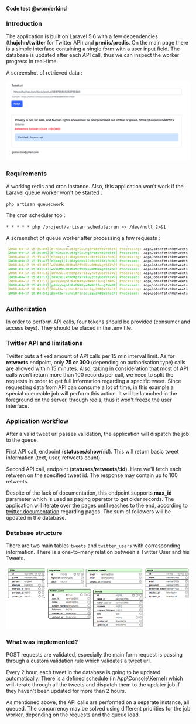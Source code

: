**Code test** **@wonderkind** 

### Introduction

The application is built on Laravel 5.6 with a few dependencies (**thujohn/twitter** for Twitter API) and **predis/predis**.
On the main page there is a simple interface containing a single form with a user input field. The database is updated after each API call, thus we can inspect the worker progress in real-time. 

A screenshot of retrieved data : 

![ui](/screenshots/ui.png)

### Requirements

A working redis and cron instance. Also, this application won't work if the Laravel queue worker won't be started : 

`php artisan queue:work`

The cron scheduler too : 

`* * * * * php /project/artisan schedule:run >> /dev/null 2>&1`

A screenshot of queue worker after processing a few requests : 

![worker](/screenshots/worker.png)

### Authorization

In order to perform API calls, four tokens should be provided (consumer and access keys). They should be placed in the .env file.

### Twitter API and limitations

Twitter puts a fixed amount of API calls per 15 min interval limit. As for **retweets** endpoint, only **75 or 300** (depending on authorisation type) calls are allowed within 15 minutes. Also, taking in consideration that most of API calls won't return more than 100 records per call, we need to split the requests in order to get full information regarding a specific tweet.
Since requesting data from API can consume a lot of time, in this example a special queueable job will perform this action. It will be launched in the foreground on the server, through redis, thus it won't freeze the user interface. 

### Application workflow

After a valid tweet url passes validation, the application will dispatch the job to the queue. 

First API call, endpoint (**statuses/show/:id**). This will return basic tweet information (text, user, retweets count).

Second API call, endpoint (**statuses/retweets/:id**). Here we'll fetch each retween on the specified tweet id. The response may contain up to 100 retweets.

Despite of the lack of documentation, this endpoint supports **max_id** parameter which is used as paging operator to get older records.
The application will iterate over the pages until reaches to the end, according to [twitter documentation](https://developer.twitter.com/en/docs/tweets/timelines/guides/working-with-timelines) regarding pages. The sum of followers will be updated in the database.

### Database structure

There are two main tables `tweets` and `twitter_users` with corresponding information. There is a one-to-many relation between a Twitter User and his Tweets.

![database](/screenshots/database.png)

### What was implemented?

POST requests are validated, especially the main form request is passing through a custom validation rule which validates a tweet url. 

Every 2 hour, each tweet in the database is going to be updated automatically. There is a defined schedule (in App\Console\Kernel) which will iterate through all the tweets and dispatch them to the updater job if they haven't been updated for more than 2 hours. 

As mentioned above, the API calls are performed on a separate instance, all queued. The concurrency may be solved using different priorities for the job worker, depending on the requests and the queue load. 

